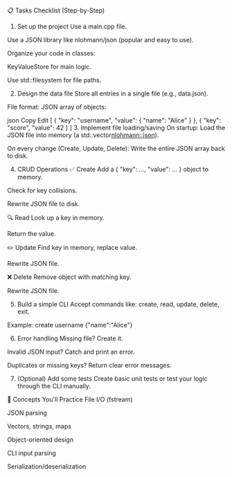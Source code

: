 📋 Tasks Checklist (Step-by-Step)

1. Set up the project
   Use a main.cpp file.

Use a JSON library like nlohmann/json (popular and easy to use).

Organize your code in classes:

KeyValueStore for main logic.

Use std::filesystem for file paths.

2. Design the data file
   Store all entries in a single file (e.g., data.json).

File format: JSON array of objects:

json
Copy
Edit
[
{ "key": "username", "value": { "name": "Alice" } },
{ "key": "score", "value": 42 }
] 3. Implement file loading/saving
On startup: Load the JSON file into memory (a std::vector<nlohmann::json>).

On every change (Create, Update, Delete): Write the entire JSON array back to disk.

4. CRUD Operations
   ✅ Create
   Add a { "key": ..., "value": ... } object to memory.

Check for key collisions.

Rewrite JSON file to disk.

🔍 Read
Look up a key in memory.

Return the value.

✏️ Update
Find key in memory, replace value.

Rewrite JSON file.

❌ Delete
Remove object with matching key.

Rewrite JSON file.

5. Build a simple CLI
   Accept commands like: create, read, update, delete, exit.

Example: create username {"name":"Alice"}

6. Error handling
   Missing file? Create it.

Invalid JSON input? Catch and print an error.

Duplicates or missing keys? Return clear error messages.

7. (Optional) Add some tests
   Create basic unit tests or test your logic through the CLI manually.

🧠 Concepts You'll Practice
File I/O (fstream)

JSON parsing

Vectors, strings, maps

Object-oriented design

CLI input parsing

Serialization/deserialization
